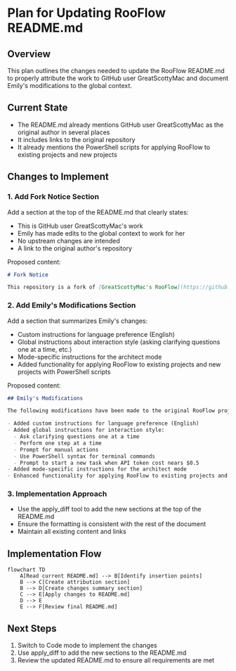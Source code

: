 # Plan for Updating RooFlow README.md

## Overview
This plan outlines the changes needed to update the RooFlow README.md to properly attribute the work to GitHub user GreatScottyMac and document Emily's modifications to the global context.

## Current State
- The README.md already mentions GitHub user GreatScottyMac as the original author in several places
- It includes links to the original repository
- It already mentions the PowerShell scripts for applying RooFlow to existing projects and new projects

## Changes to Implement

### 1. Add Fork Notice Section
Add a section at the top of the README.md that clearly states:
- This is GitHub user GreatScottyMac's work
- Emily has made edits to the global context to work for her
- No upstream changes are intended
- A link to the original author's repository

Proposed content:
```markdown
# Fork Notice

This repository is a fork of [GreatScottyMac's RooFlow](https://github.com/GreatScottyMac/RooFlow) with personal modifications made by Emily. No upstream changes are intended. Please refer to the original repository for the canonical version.
```

### 2. Add Emily's Modifications Section
Add a section that summarizes Emily's changes:
- Custom instructions for language preference (English)
- Global instructions about interaction style (asking clarifying questions one at a time, etc.)
- Mode-specific instructions for the architect mode
- Added functionality for applying RooFlow to existing projects and new projects with PowerShell scripts

Proposed content:
```markdown
## Emily's Modifications

The following modifications have been made to the original RooFlow project:

- Added custom instructions for language preference (English)
- Added global instructions for interaction style:
  - Ask clarifying questions one at a time
  - Perform one step at a time
  - Prompt for manual actions
  - Use PowerShell syntax for terminal commands
  - Prompt to start a new task when API token cost nears $0.5
- Added mode-specific instructions for the architect mode
- Enhanced functionality for applying RooFlow to existing projects and new projects with PowerShell scripts
```

### 3. Implementation Approach
- Use the apply_diff tool to add the new sections at the top of the README.md
- Ensure the formatting is consistent with the rest of the document
- Maintain all existing content and links

## Implementation Flow

```mermaid
flowchart TD
    A[Read current README.md] --> B[Identify insertion points]
    B --> C[Create attribution section]
    B --> D[Create changes summary section]
    C --> E[Apply changes to README.md]
    D --> E
    E --> F[Review final README.md]
```

## Next Steps
1. Switch to Code mode to implement the changes
2. Use apply_diff to add the new sections to the README.md
3. Review the updated README.md to ensure all requirements are met